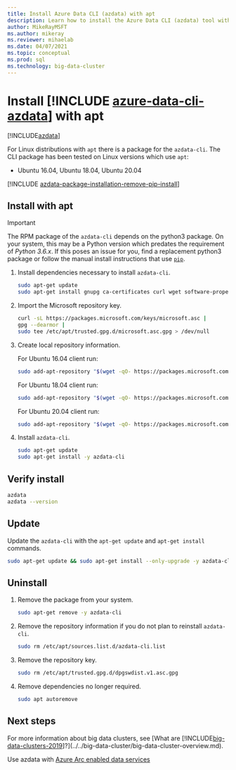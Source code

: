 ```yaml
---
title: Install Azure Data CLI (azdata) with apt
description: Learn how to install the Azure Data CLI (azdata) tool with apt. 
author: MikeRayMSFT 
ms.author: mikeray
ms.reviewer: mihaelab
ms.date: 04/07/2021
ms.topic: conceptual
ms.prod: sql
ms.technology: big-data-cluster
---
```


# Install [!INCLUDE [azure-data-cli-azdata](../../includes/azure-data-cli-azdata.md)] with apt

[!INCLUDE[azdata](../../includes/applies-to-version/azdata.md)]

For Linux distributions with `apt` there is a package for the `azdata-cli`. The CLI package has been tested on Linux versions which use `apt`:

- Ubuntu 16.04, Ubuntu 18.04, Ubuntu 20.04

[!INCLUDE [azdata-package-installation-remove-pip-install](../../includes/azdata-package-installation-remove-pip-install.md)]

## Install with apt

>[!IMPORTANT]
> The RPM package of the `azdata-cli` depends on the python3 package. On your system, this may be a Python version which predates the requirement of *Python 3.6.x*. If this poses an issue for you, find a replacement python3 package or follow the manual install instructions that use [`pip`](../install/deploy-install-azdata-pip.md).

1. Install dependencies necessary to install `azdata-cli`.

   ```bash
   sudo apt-get update
   sudo apt-get install gnupg ca-certificates curl wget software-properties-common apt-transport-https lsb-release -y
   ```

2. Import the Microsoft repository key.

   ```bash
   curl -sL https://packages.microsoft.com/keys/microsoft.asc |
   gpg --dearmor |
   sudo tee /etc/apt/trusted.gpg.d/microsoft.asc.gpg > /dev/null
   ```

3. Create local repository information.

   For Ubuntu 16.04 client run:

    ```bash
    sudo add-apt-repository "$(wget -qO- https://packages.microsoft.com/config/ubuntu/16.04/prod.list)"
    ```

   For Ubuntu 18.04 client run:

    ```bash
    sudo add-apt-repository "$(wget -qO- https://packages.microsoft.com/config/ubuntu/18.04/prod.list)"
    ```

   For Ubuntu 20.04 client run:

    ```bash
    sudo add-apt-repository "$(wget -qO- https://packages.microsoft.com/config/ubuntu/20.04/prod.list)"
    ```

4. Install `azdata-cli`.

   ```bash
   sudo apt-get update
   sudo apt-get install -y azdata-cli
   ```

## Verify install

```bash
azdata
azdata --version
```

## Update

Update the `azdata-cli` with the `apt-get update` and `apt-get install` commands.

```bash
sudo apt-get update && sudo apt-get install --only-upgrade -y azdata-cli
```

## Uninstall

1. Remove the package from your system.

   ```bash
   sudo apt-get remove -y azdata-cli
   ```

2. Remove the repository information if you do not plan to reinstall `azdata-cli`.

   ```bash
   sudo rm /etc/apt/sources.list.d/azdata-cli.list
   ```

3. Remove the repository key.

   ```bash
   sudo rm /etc/apt/trusted.gpg.d/dpgswdist.v1.asc.gpg
   ```

4. Remove dependencies no longer required.

   ```bash
   sudo apt autoremove
   ```

## Next steps

For more information about big data clusters, see [What are [!INCLUDE[big-data-clusters-2019](../../includes/ssbigdataclusters-ver15.md)]?](../../big-data-cluster/big-data-cluster-overview.md).

Use azdata with [Azure Arc enabled data services](/azure/azure-arc/data/)
